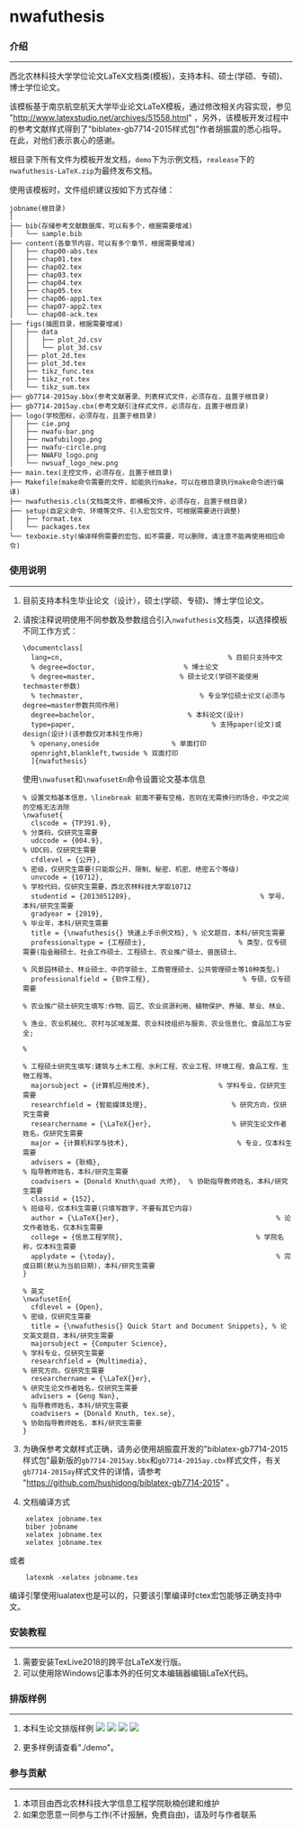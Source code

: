 # nwafuthesis

### 介绍
---------------------

西北农林科技大学学位论文LaTeX文档类(模板)，支持本科、硕士(学硕、专硕)、博士学位论文。

该模板基于南京航空航天大学毕业论文LaTeX模板，通过修改相关内容实现，参见 "http://www.latexstudio.net/archives/51558.html" ，另外，该模板开发过程中的参考文献样式得到了"biblatex-gb7714-2015样式包"作者胡振震的悉心指导。在此，对他们表示衷心的感谢。

根目录下所有文件为模板开发文档，`demo`下为示例文档，`realease`下的`nwafuthesis-LaTeX.zip`为最终发布文档。

使用该模板时，文件组织建议按如下方式存储：
```
jobname(根目录)
│ 
├── bib(存储参考文献数据库，可以有多个，根据需要增减)
│   └── sample.bib                
├── content(各章节内容，可以有多个章节，根据需要增减)
│   ├── chap00-abs.tex
│   ├── chap01.tex
│   ├── chap02.tex
│   ├── chap03.tex
│   ├── chap04.tex
│   ├── chap05.tex
│   ├── chap06-app1.tex
│   ├── chap07-app2.tex
│   └── chap08-ack.tex
├── figs(插图目录，根据需要增减)
│   ├── data
│   │   ├── plot_2d.csv
│   │   └── plot_3d.csv
│   ├── plot_2d.tex
│   ├── plot_3d.tex
│   ├── tikz_func.tex
│   ├── tikz_rot.tex
│   └── tikz_sum.tex
├── gb7714-2015ay.bbx(参考文献著录、列表样式文件，必须存在，且置于根目录)
├── gb7714-2015ay.cbx(参考文献引注样式文件，必须存在，且置于根目录)
├── logo(学校图标，必须存在，且置于根目录)
│   ├── cie.png
│   ├── nwafu-bar.png
│   ├── nwafubilogo.png
│   ├── nwafu-circle.png
│   ├── NWAFU_logo.png
│   └── nwsuaf_logo_new.png
├── main.tex(主控文件，必须存在，且置于根目录)
├── Makefile(make命令需要的文件，如能执行make，可以在根目录执行make命令进行编译)
├── nwafuthesis.cls(文档类文件，即模板文件，必须存在，且置于根目录)
├── setup(自定义命令、环境等文件、引入宏包文件，可根据需要进行调整)
│   ├── format.tex
│   └── packages.tex
└── texboxie.sty(编译样例需要的宏包，如不需要，可以删除，请注意不能再使用相应命令)
```

### 使用说明
---------------------

1. 目前支持本科生毕业论文（设计），硕士(学硕、专硕)、博士学位论文。
2. 请按注释说明使用不同参数及参数组合引入`nwafuthesis`文档类，以选择模板不同工作方式：
   ```
   \documentclass[
     lang=cn,                                         % 目前只支持中文
     % degree=doctor,                      % 博士论文
     % degree=master,                     % 硕士论文(学硕不能使用techmaster参数)
     % techmaster,                             % 专业学位硕士论文(必须与degree=master参数共同作用)
     degree=bachelor,                       % 本科论文(设计)
     type=paper,                                  % 支持paper(论文)或design(设计)(该参数仅对本科生作用)
     % openany,oneside                  % 单面打印
     openright,blankleft,twoside % 双面打印
     ]{nwafuthesis}
   ```   

   使用`\nwafuset`和`\nwafusetEn`命令设置论文基本信息
   ```
   % 设置文档基本信息，\linebreak 前面不要有空格，否则在无需换行的场合，中文之间的空格无法消除
   \nwafuset{
     clscode = {TP391.9},                                             % 分类码，仅研究生需要
     udccode = {004.9},                                                % UDC码，仅研究生需要
     cfdlevel = {公开},                                                    % 密级，仅研究生需要(只能取公开、限制、秘密、机密、绝密五个等级)
     unvcode = {10712},                                               % 学校代码，仅研究生需要，西北农林科技大学取10712
     studentid = {2013051289},                                % 学号，本科/研究生需要
     gradyear = {2019},                                                % 毕业年，本科/研究生需要
     title = {\nwafuthesis{} 快速上手示例文档}, % 论文题目，本科/研究生需要
     professionaltype = {工程硕士},                       % 类型，仅专硕需要(指金融硕士、社会工作硕士、工程硕士、农业推广硕士、兽医硕士、
                                                                                          % 风景园林硕士、林业硕士、中药学硕士、工商管理硕士、公共管理硕士等10种类型。)
     professionalfield = {软件工程},                       % 专硕，仅专硕需要
                                                                                         % 农业推广硕士研究生填写:作物、园艺、农业资源利用、植物保护、养殖、草业、林业、
                                                                                         % 渔业、农业机械化、农村与区域发展、农业科技组织与服务、农业信息化、食品加工与安全;
                                                                                         % 
                                                                                         % 工程硕士研究生填写:建筑与土木工程、水利工程、农业工程、环境工程、食品工程、生物工程等。
     majorsubject = {计算机应用技术},                 % 学科专业，仅研究生需要
     researchfield = {智能媒体处理},                     % 研究方向，仅研究生需要
     researchername = {\LaTeX{}er},                    % 研究生论文作者姓名，仅研究生需要
     major = {计算机科学与技术},                           % 专业，仅本科生需要
     advisers = {耿楠},                                                 % 指导教师姓名，本科/研究生需要
     coadvisers = {Donald Knuth\quad 大师},  % 协助指导教师姓名，本科/研究生需要
     classid = {152},                                                     % 班级号，仅本科生需要(只填写数字，不要有其它内容)
     author = {\LaTeX{}er},                                       % 论文作者姓名，仅本科生需要
     college = {信息工程学院},                                 % 学院名称，仅本科生需要 
     applydate = {\today},                                        % 完成日期(默认为当前日期)，本科/研究生需要
   }
   
   % 英文
   \nwafusetEn{
     cfdlevel = {Open},                                                                                       % 密级，仅研究生需要
     title = {\nwafuthesis{} Quick Start and Document Snippets}, % 论文英文题目，本科/研究生需要
     majorsubject = {Computer Science},                                                 % 学科专业，仅研究生需要
     researchfield = {Multimedia},                                                                % 研究方向，仅研究生需要
     researchername = {\LaTeX{}er},                                                            % 研究生论文作者姓名，仅研究生需要
     advisers = {Geng Nan},                                                                             % 指导教师姓名，本科/研究生需要
     coadvisers = {Donald Knuth, tex.se},                                                 % 协助指导教师姓名，本科/研究生需要
   }
   ```

3. 为确保参考文献样式正确，请务必使用胡振震开发的"biblatex-gb7714-2015样式包"最新版的`gb7714-2015ay.bbx`和`gb7714-2015ay.cbx`样式文件，有关`gb7714-2015ay`样式文件的详情，请参考 "https://github.com/hushidong/biblatex-gb7714-2015" 。

4. 文档编译方式

```
	xelatex jobname.tex
	biber jobname
	xelatex jobname.tex
	xelatex jobname.tex
```

或者

```
	latexmk -xelatex jobname.tex
```

编译引擎使用lualatex也是可以的，只要该引擎编译时ctex宏包能够正确支持中文。

### 安装教程
---------------------

1. 需要安装TexLive2018的跨平台LaTeX发行版。
2. 可以使用除Windows记事本外的任何文本编辑器编辑LaTeX代码。

### 排版样例
---------------------

1. 本科生论文排版样例
![](./screenshot/output00.png)
![](./screenshot/output01.png)
![](./screenshot/output02.png)
![](./screenshot/output03.png)


2. 更多样例请查看"./demo"。

###  参与贡献
---------------------
1. 本项目由西北农林科技大学信息工程学院耿楠创建和维护
2. 如果您愿意一同参与工作(不计报酬，免费自由)，请及时与作者联系
